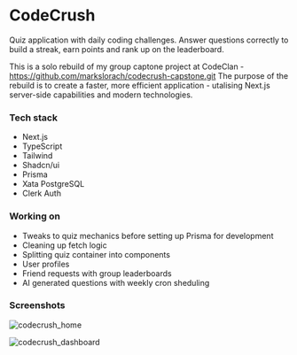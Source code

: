 # CodeCrush

Quiz application with daily coding challenges. Answer questions correctly to build a streak, earn points and rank up on the leaderboard.

This is a solo rebuild of my group captone project at CodeClan - https://github.com/markslorach/codecrush-capstone.git
The purpose of the rebuild is to create a faster, more efficient application - utalising Next.js server-side capabilities and modern technologies.

### Tech stack
- Next.js
- TypeScript
- Tailwind
- Shadcn/ui
- Prisma
- Xata PostgreSQL
- Clerk Auth

### Working on
- Tweaks to quiz mechanics before setting up Prisma for development
- Cleaning up fetch logic
- Splitting quiz container into components
- User profiles
- Friend requests with group leaderboards
- AI generated questions with weekly cron sheduling

### Screenshots
![codecrush_home](https://github.com/markslorach/codecrush/assets/15185553/eaf15e5f-9f33-459d-a84a-3a062c3fbb8f)

![codecrush_dashboard](https://github.com/markslorach/codecrush/assets/15185553/0607aaff-9e56-4d21-9f5c-c9bf292d3c87)

